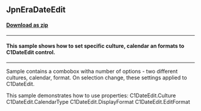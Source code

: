 ## JpnEraDateEdit
#### [Download as zip](https://grapecity.github.io/DownGit/#/home?url=https://github.com/GrapeCity/ComponentOne-WinForms-Samples/tree/master/NetFramework\Input\CS\JpnEraDateEdit)
____
#### This sample shows how to set specific culture, calendar an formats to C1DateEdit control.
____
Sample contains a combobox witha number of options - two different cultures, calendar, format. On selection change, these settings applied to C1DateEdit. 

This sample demonstrates how to use properties: C1DateEdit.Culture C1DateEdit.CalendarType C1DateEdit.DisplayFormat C1DateEdit.EditFormat 